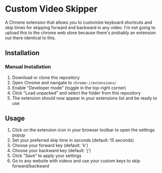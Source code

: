 # Custom Video Skipper

A Chrome extension that allows you to customize keyboard shortcuts and skip times for skipping forward and backward in any video. I'm not going to upload this to the chrome web store because there's probably an extension out there identical to this. 

## Installation

### Manual Installation
1. Download or clone this repository
2. Open Chrome and navigate to `chrome://extensions/`
3. Enable "Developer mode" (toggle in the top-right corner)
4. Click "Load unpacked" and select the folder from this repository
5. The extension should now appear in your extensions list and be ready to use

## Usage

1. Click on the extension icon in your browser toolbar to open the settings popup
2. Set your preferred skip time in seconds (default: 15 seconds)
3. Choose your forward key (default: 'k')
4. Choose your backward key (default: 'j')
5. Click "Save" to apply your settings
6. Go to any website with videos and use your custom keys to skip forward/backward
